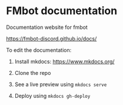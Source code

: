 # FMbot documentation
Documentation website for fmbot

https://fmbot-discord.github.io/docs/

To edit the documentation:

1. Install mkdocs: https://www.mkdocs.org/

2. Clone the repo

3. See a live preview using `mkdocs serve`

4. Deploy using `mkdocs gh-deploy`

